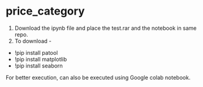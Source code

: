 # price_category

1. Download the ipynb file and place the test.rar and the notebook in same repo.
2. To download - 
- !pip install patool
- !pip install matplotlib
- !pip install seaborn

For better execution, can also be executed using Google colab notebook.
